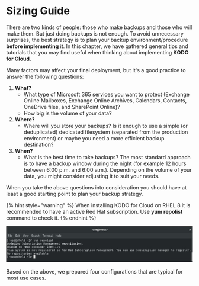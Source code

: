 # Sizing Guide

There are two kinds of people: those who make backups and those who will make them. But just doing backups is not enough. To avoid unnecessary surprises, the best strategy is to plan your backup environment/procedure **before implementing** it. In this chapter, we have gathered general tips and tutorials that you may find useful when thinking about implementing **KODO for Cloud**.

Many factors may affect your final deployment, but it's a good practice to answer the following questions:

1. **What?**
   * What type of Microsoft 365 services you want to protect \(Exchange Online Mailboxes, Exchange Online Archives, Calendars, Contacts, OneDrive files, and SharePoint Online\)? 
   * How big is the volume of your data? 
2. **Where?**
   * Where will you store your backups? Is it enough to use a simple \(or deduplicated\) dedicated filesystem \(separated from the production environment\) or maybe you need a more efficient backup destination?
3. **When?**
   * What is the best time to take backups? The most standard approach is to have a backup window during the night \(for example 12 hours between 6:00 p.m. and 6:00 a.m.\). Depending on the volume of your data, you might consider adjusting it to suit your needs.

When you take the above questions into consideration you should have at least a good starting point to plan your backup strategy.

{% hint style="warning" %}
When installing KODO for Cloud on RHEL 8 it is recommended to have an active Red Hat subscription. Use **yum repolist** command to check it.
{% endhint %}

![](../../.gitbook/assets/kodo-cloud-planning-sizing01.jpg)

Based on the above, we prepared four configurations that are typical for most use cases.

